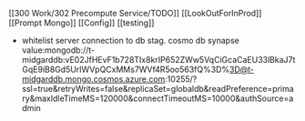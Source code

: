 [[300 Work/302 Precompute Service/TODO]]
[[LookOutForInProd]]
[[Prompt Mongo]]
[[Config]]
[[testing]]
- whitelist server connection to db 
stag. cosmo db synapse value:mongodb://t-midgarddb:vE02JfHEvF1b728TIx8krIP652ZWw5VqCiGcaCaEU33lBkaJ7tGqE9iB8Gd5UrIWVpQCxMMs7WVf4R5oo563fQ%3D%3D@t-midgarddb.mongo.cosmos.azure.com:10255/?ssl=true&retryWrites=false&replicaSet=globaldb&readPreference=primary&maxIdleTimeMS=120000&connectTimeoutMS=10000&authSource=admin


